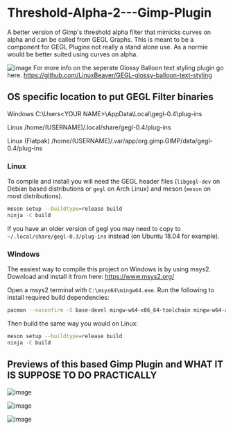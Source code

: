 # Threshold-Alpha-2---Gimp-Plugin
A better version of Gimp's threshold alpha filter that mimicks curves on alpha and can be called from GEGL Graphs. This is meant to be a component for GEGL Plugins not really a stand alone use. As a normie would be better suited using curves on alpha.



![image](https://github.com/LinuxBeaver/Threshold-Alpha-2---Gimp-Plugin/assets/78667207/6d731c1b-2237-40fb-b709-a8c1aa8609e8)
For more info on the seperate Glossy Balloon text styling plugin go here.
https://github.com/LinuxBeaver/GEGL-glossy-balloon-text-styling

## OS specific location to put GEGL Filter binaries 

Windows
 C:\\Users\<YOUR NAME>\AppData\Local\gegl-0.4\plug-ins
 
 Linux 
 /home/(USERNAME)/.local/share/gegl-0.4/plug-ins
 
 Linux (Flatpak)
 /home/(USERNAME)/.var/app/org.gimp.GIMP/data/gegl-0.4/plug-ins

 ### Linux

To compile and install you will need the GEGL header files (`libgegl-dev` on
Debian based distributions or `gegl` on Arch Linux) and meson (`meson` on
most distributions).

```bash
meson setup --buildtype=release build
ninja -C build

```

If you have an older version of gegl you may need to copy to `~/.local/share/gegl-0.3/plug-ins`
instead (on Ubuntu 18.04 for example).



### Windows

The easiest way to compile this project on Windows is by using msys2.  Download
and install it from here: https://www.msys2.org/

Open a msys2 terminal with `C:\msys64\mingw64.exe`.  Run the following to
install required build dependencies:

```bash
pacman --noconfirm -S base-devel mingw-w64-x86_64-toolchain mingw-w64-x86_64-meson mingw-w64-x86_64-gegl
```

Then build the same way you would on Linux:

```bash
meson setup --buildtype=release build
ninja -C build
```


## Previews of this based Gimp Plugin and WHAT IT IS SUPPOSE TO DO PRACTICALLY

![image](https://github.com/LinuxBeaver/Threshold-Alpha-2---Gimp-Plugin/assets/78667207/c64b3f4b-4464-4bfa-86a9-a1c9c6854bda)


![image](https://github.com/LinuxBeaver/Threshold-Alpha-2---Gimp-Plugin/assets/78667207/98de8b71-0b28-4b75-bd65-46002c27eedf)

![image](https://github.com/LinuxBeaver/Threshold-Alpha-2---Gimp-Plugin/assets/78667207/821ee12a-16f4-4ad5-8781-237791f9e5f4)

